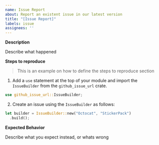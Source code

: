 ```yaml
---
name: Issue Report
about: Report an existent issue in our latest version
title: "[Issue Report]"
labels: issue
assignees: ''
---
```


**Description**

Describe what happened

**Steps to reproduce**

> This is an example on how to define the steps to reproduce section

1. Add a `use` statement at the top of your module and import the `IssueBuilder`
from the `github_issue_url` crate.

```rust
use github_issue_url::IssueBuilder;
```

2. Create an issue using the `IssueBuilder` as follows:

```rust
let builder = IssueBuilder::new("Octocat", "StickerPack")
  .build();
```

**Expected Behavior**

Describe what you expect instead, or whats wrong
